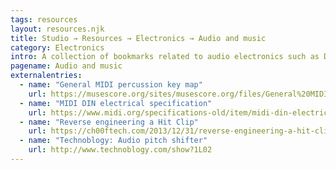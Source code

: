 ```yaml
---
tags: resources
layout: resources.njk
title: Studio → Resources → Electronics → Audio and music
category: Electronics
intro: A collection of bookmarks related to audio electronics such as DIY synths and circuit bending.
pagename: Audio and music
externalentries:
  - name: "General MIDI percussion key map"
    url: https://musescore.org/sites/musescore.org/files/General%20MIDI%20Standard%20Percussion%20Set%20Key%20Map.pdf
  - name: "MIDI DIN electrical specification"
    url: https://www.midi.org/specifications-old/item/midi-din-electrical-specification
  - name: "Reverse engineering a Hit Clip"
    url: https://ch00ftech.com/2013/12/31/reverse-engineering-a-hit-clip/
  - name: "Technoblogy: Audio pitch shifter"
    url: http://www.technoblogy.com/show?1L02
---
```


